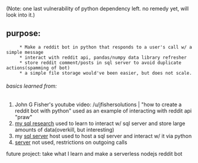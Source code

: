 (Note: one last vulnerability of python dependency left. no remedy yet, will look into it.)
## purpose: 
         * Make a reddit bot in python that responds to a user's call w/ a simple message
         * interact with reddit api, pandas/numpy data library refresher
         * store reddit comment/posts in sql server to avoid duplicate actions(spamming of bot)
         * a simple file storage would've been easier, but does not scale.

###### basics learned from:
1. John G Fisher's youtube video: /u/jfishersolutions | "how to create a reddit bot with python"
used as an example of interacting with reddit api "praw"
2. [my sql research](https://pythondata.com/quick-tip-sqlalchemy-for-mysql-and-pandas/)
used to learn to interact w/ sql server and store large amounts of data(overkill, but interesting)
3. my [sql server](remotemysql.com) host used to host a sql server and interact w/ it via python
4. [server](https://www.pythonanywhere.com) not used, restrictions on outgoing calls

future project: take what I learn and make a serverless nodejs reddit bot
